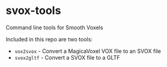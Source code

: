 # svox-tools
Command line tools for Smooth Voxels

Included in this repo are two tools:

- `vox2svox` - Convert a MagicaVoxel VOX file to an SVOX file
- `svox2gltf` - Convert a SVOX file to a GLTF
